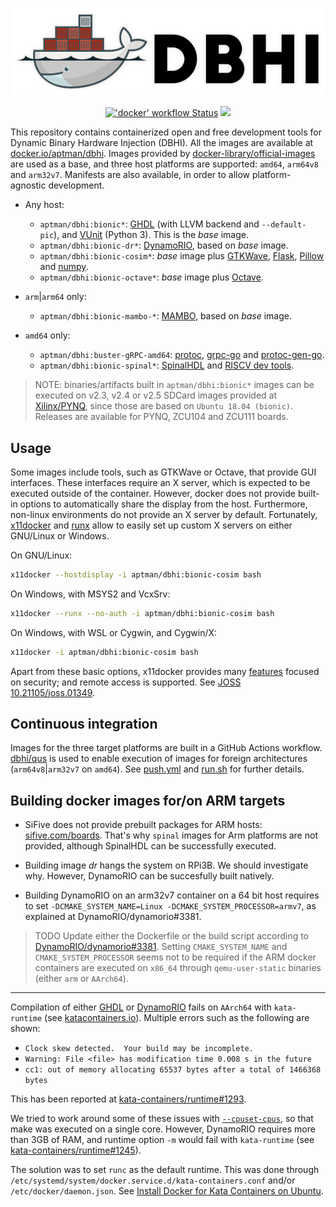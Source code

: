 <p align="center">
  <img src="./logo/light.png" width="550"/>
</p>

<p align="center">
  <a title="'push' workflow Status" href="https://github.com/dbhi/containers/actions?query=workflow%3Apush"><img alt="'docker' workflow Status" src="https://img.shields.io/github/workflow/status/dbhi/containers/push/main?longCache=true&style=flat-square&logo=github&label=push"></a><!--
  -->
  <a title="Docker Hub" href="https://hub.docker.com/r/aptman/dbhi/"><img src="https://img.shields.io/docker/pulls/aptman/dbhi.svg?longCache=true&style=flat-square&logo=docker&logoColor=fff&label=aptman%2Fdbhi"></a><!--
  -->
</p>

This repository contains containerized open and free development tools for Dynamic Binary Hardware Injection (DBHI).
All the images are available at [docker.io/aptman/dbhi](https://hub.docker.com/r/aptman/dbhi/).
Images provided by [docker-library/official-images](https://github.com/docker-library/official-images#architectures-other-than-amd64)
are used as a base, and three host platforms are supported: `amd64`, `arm64v8` and `arm32v7`.
Manifests are also available, in order to allow platform-agnostic development.

- Any host:
  - `aptman/dbhi:bionic*`: [GHDL](https://github.com/ghdl/ghdl) (with LLVM backend and `--default-pic`), and
    [VUnit](https://github.com/VUnit/vunit) (Python 3).
    This is the *base* image.
  - `aptman/dbhi:bionic-dr*`: [DynamoRIO](https://github.com/DynamoRIO/dynamorio), based on *base* image.
  - `aptman/dbhi:bionic-cosim*`: *base* image plus [GTKWave](http://gtkwave.sourceforge.net/),
    [Flask](https://flask.palletsprojects.com/en/1.1.x/), [Pillow](https://pillow.readthedocs.io/en/stable/) and
    [numpy](https://numpy.org/).
  - `aptman/dbhi:bionic-octave*`: *base* image plus [Octave](https://www.gnu.org/software/octave/).

- `arm`|`arm64` only:
  - `aptman/dbhi:bionic-mambo-*`: [MAMBO](https://github.com/beehive-lab/mambo), based on *base* image.

- `amd64` only:
  - `aptman/dbhi:buster-gRPC-amd64`: [protoc](https://github.com/protocolbuffers/protobuf/),
    [grpc-go](https://github.com/grpc/grpc-go) and [protoc-gen-go](https://github.com/golang/protobuf/).
  - `aptman/dbhi:bionic-spinal*`: [SpinalHDL](https://github.com/SpinalHDL/SpinalHDL) and
    [RISCV dev tools](https://static.dev.sifive.com/dev-tools/).


> NOTE: binaries/artifacts built in `aptman/dbhi:bionic*` images can be executed on v2.3, v2.4 or v2.5 SDCard images
> provided at [Xilinx/PYNQ](https://github.com/Xilinx/PYNQ/releases), since those are based on `Ubuntu 18.04 (bionic)`.
> Releases are available for PYNQ, ZCU104 and ZCU111 boards.

## Usage

Some images include tools, such as GTKWave or Octave, that provide GUI interfaces.
These interfaces require an X server, which is expected to be executed outside of the container.
However, docker does not provide built-in options to automatically share the display from the host.
Furthermore, non-linux environments do not provide an X server by default.
Fortunately, [x11docker](https://github.com/mviereck/x11docker) and [runx](https://github.com/mviereck/runx) allow to
easily set up custom X servers on either GNU/Linux or Windows.

On GNU/Linux:

```sh
x11docker --hostdisplay -i aptman/dbhi:bionic-cosim bash
```

On Windows, with MSYS2 and VcxSrv:

```sh
x11docker --runx --no-auth -i aptman/dbhi:bionic-cosim bash
```

On Windows, with WSL or Cygwin, and Cygwin/X:

```sh
x11docker -i aptman/dbhi:bionic-cosim bash
```

Apart from these basic options, x11docker provides many [features](https://github.com/mviereck/x11docker#features)
focused on security; and remote access is supported.
See [JOSS 10.21105/joss.01349](https://joss.theoj.org/papers/10.21105/joss.01349).

## Continuous integration

Images for the three target platforms are built in a GitHub Actions workflow. [dbhi/qus](https://github.com/dbhi/qus) is
used to enable execution of images for foreign architectures (`arm64v8`|`arm32v7` on `amd64`).
See [push.yml](./.github/workflows/push.yml) and [run.sh](./run.sh) for further details.

## Building docker images for/on ARM targets

- SiFive does not provide prebuilt packages for ARM hosts: [sifive.com/boards](https://www.sifive.com/boards/).
  That's why `spinal` images for Arm platforms are not provided, although SpinalHDL can be successfully executed.

- Building image *dr* hangs the system on RPi3B. We should investigate why.
  However, DynamoRIO can be succesfully built natively.

- Building DynamoRIO on an arm32v7 container on a 64 bit host requires to set
  `-DCMAKE_SYSTEM_NAME=Linux -DCMAKE_SYSTEM_PROCESSOR=armv7`, as explained at DynamoRIO/dynamorio#3381.

> TODO Update either the Dockerfile or the build script according to
> [DynamoRIO/dynamorio#3381](https://github.com/DynamoRIO/dynamorio/issues/3381#issuecomment-468541604).
> Setting `CMAKE_SYSTEM_NAME` and `CMAKE_SYSTEM_PROCESSOR` seems not to be required if the ARM docker containers are
> executed on `x86_64` through `qemu-user-static` binaries (either `arm` or `AArch64`).

---

Compilation of either [GHDL](https://github.com/ghdl/ghdl/) or [DynamoRIO](https://github.com/DynamoRIO/dynamorio) fails
on `AArch64` with `kata-runtime` (see [katacontainers.io](https://katacontainers.io/)).
Multiple errors such as the following are shown:

- `Clock skew detected.  Your build may be incomplete.`
- `Warning: File <file> has modification time 0.008 s in the future`
- `cc1: out of memory allocating 65537 bytes after a total of 1466368 bytes`

This has been reported at [kata-containers/runtime#1293](https://github.com/kata-containers/runtime/issues/1293).

We tried to work around some of these issues with [`--cpuset-cpus`](https://docs.docker.com/v17.09/engine/admin/resource_constraints/#cpu),
so that make was executed on a single core.
However, DynamoRIO requires more than 3GB of RAM, and runtime option `-m` would fail with `kata-runtime` (see
[kata-containers/runtime#1245](https://github.com/kata-containers/runtime/issues/1245)).

The solution was to set `runc` as the default runtime. This was done through `/etc/systemd/system/docker.service.d/kata-containers.conf`
and/or `/etc/docker/daemon.json`.
See [Install Docker for Kata Containers on Ubuntu](https://github.com/kata-containers/documentation/blob/master/install/docker/ubuntu-docker-install.md#install-docker-for-kata-containers-on-ubuntu).

